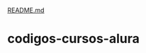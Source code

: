 [README.md](https://github.com/marcio-faria/codigos-cursos-alura-bytebank/files/7150603/README.md)
# codigos-cursos-alura
